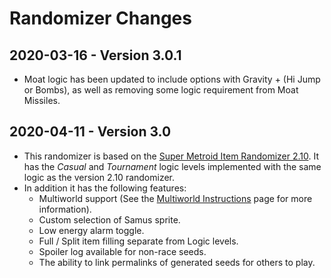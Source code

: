 # Randomizer Changes

## 2020-03-16 - Version 3.0.1

* Moat logic has been updated to include options with Gravity + (Hi Jump or
  Bombs), as well as removing some logic requirement from Moat Missiles.

## 2020-04-11 - Version 3.0
* This randomizer is based on the [Super Metroid Item Randomizer 2.10](https://itemrando.supermetroid.run/).
  It has the *Casual* and *Tournament* logic levels implemented with the same
  logic as the version 2.10 randomizer.
* In addition it has the following features:
  * Multiworld support (See the [Multiworld Instructions](/mwinstructions) page
    for more information).
  * Custom selection of Samus sprite.
  * Low energy alarm toggle.
  * Full / Split item filling separate from Logic levels.
  * Spoiler log available for non-race seeds.
  * The ability to link permalinks of generated seeds for others to play.
